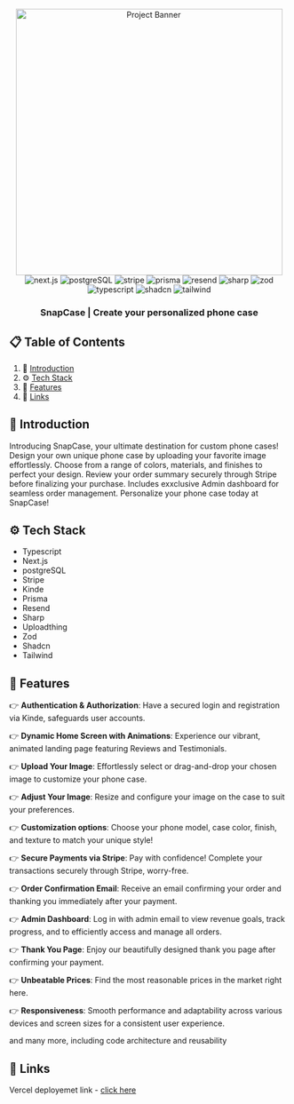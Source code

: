 <div align="center">
  <br />
    <a href="https://snap-case.vercel.app" target="_blank">
      <img src="https://res.cloudinary.com/dw61knhif/image/upload/v1720631052/Gray_Cream_Minimalist_Phone_Case_Accessories_Products_Discount_Instagram_Post_cfuhju.png" width="480px" alt="Project Banner">
    </a>
  <br />
  <div>
  <img src="https://img.shields.io/badge/Next.js-000000.svg?style=for-the-badge&logo=nextdotjs&logoColor=white" alt="next.js" />
  <img src="https://img.shields.io/badge/PostgreSQL-4169E1.svg?style=for-the-badge&logo=PostgreSQL&logoColor=white" alt="postgreSQL" />
  <img src="https://img.shields.io/badge/Stripe-008CDD.svg?style=for-the-badge&logo=Stripe&logoColor=white" alt="stripe" />
  <img src="https://img.shields.io/badge/Prisma-2D3748.svg?style=for-the-badge&logo=Prisma&logoColor=white" alt="prisma" />
  <img src="https://img.shields.io/badge/Resend-000000.svg?style=for-the-badge&logo=Resend&logoColor=white" alt="resend" />
  <img src="https://img.shields.io/badge/sharp-99CC00.svg?style=for-the-badge&logo=sharp&logoColor=white" alt="sharp" />
  <img src="https://img.shields.io/badge/Zod-3E67B1.svg?style=for-the-badge&logo=Zod&logoColor=white" alt="zod" />
  <img src="https://img.shields.io/badge/TypeScript-3178C6.svg?style=for-the-badge&logo=TypeScript&logoColor=white" alt="typescript" />
  <img src="https://img.shields.io/badge/shadcn/ui-000000.svg?style=for-the-badge&logo=shadcn/ui&logoColor=white" alt="shadcn" />
  <img src="https://img.shields.io/badge/Tailwind%20CSS-06B6D4.svg?style=for-the-badge&logo=Tailwind-CSS&logoColor=white" alt="tailwind" />
  </div>
    <h3 align="center">SnapCase | Create your personalized phone case</h3>

</div>

## 📋 <a name="table">Table of Contents</a>

1. 🚀 [Introduction](#introduction)
2. ⚙️ [Tech Stack](#tech-stack)
3. 🔋  [Features](#features)
4. 🔗 [Links](#links)

## <a name="introduction">🚀 Introduction</a>

Introducing SnapCase, your ultimate destination for custom phone cases! Design your own unique phone case by uploading your favorite image effortlessly. Choose from a range of colors, materials, and finishes to perfect your design. Review your order summary securely through Stripe before finalizing your purchase. Includes exxclusive Admin dashboard for seamless order management. Personalize your phone case today at SnapCase!

## <a name="tech-stack">⚙️ Tech Stack</a>

- Typescript
- Next.js
- postgreSQL
- Stripe
- Kinde
- Prisma
- Resend
- Sharp
- Uploadthing
- Zod
- Shadcn
- Tailwind

## <a name="features">🔋 Features</a>

👉 **Authentication & Authorization**: Have a secured login and registration via Kinde, safeguards user accounts.

👉 **Dynamic Home Screen with Animations**: Experience our vibrant, animated landing page featuring Reviews and Testimonials.

👉 **Upload Your Image**: Effortlessly select or drag-and-drop your chosen image to customize your phone case.

👉 **Adjust Your Image**: Resize and configure your image on the case to suit your preferences.

👉 **Customization options**: Choose your phone model, case color, finish, and texture to match your unique style!

👉 **Secure Payments via Stripe**: Pay with confidence! Complete your transactions securely through Stripe, worry-free.

👉 **Order Confirmation Email**: Receive an email confirming your order and thanking you immediately after your payment.

👉 **Admin Dashboard**: Log in with admin email to view revenue goals, track progress, and to efficiently access and manage all orders.

👉 **Thank You Page**: Enjoy our beautifully designed thank you page after confirming your payment.

👉 **Unbeatable Prices**: Find the most reasonable prices in the market right here.

👉 **Responsiveness**: Smooth performance and adaptability across various devices and screen sizes for a consistent user experience.

and many more, including code architecture and reusability 

## <a name="links">🔗 Links</a>

Vercel deployemet link - [click here](https://snap-case.vercel.app)

#
